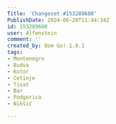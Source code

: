 ```yaml
---
Title: 'Changeset #153289680'
PublishDate: 2024-06-28T11:44:34Z
id: 153289680
user: Alfenstein
comment: ''
created_by: Osm Go! 1.6.1
tags:
- Montenegro
- Budva
- Kotor
- Cetinje
- Tivat
- Bar
- Podgorica
- Nikšić

---
```

